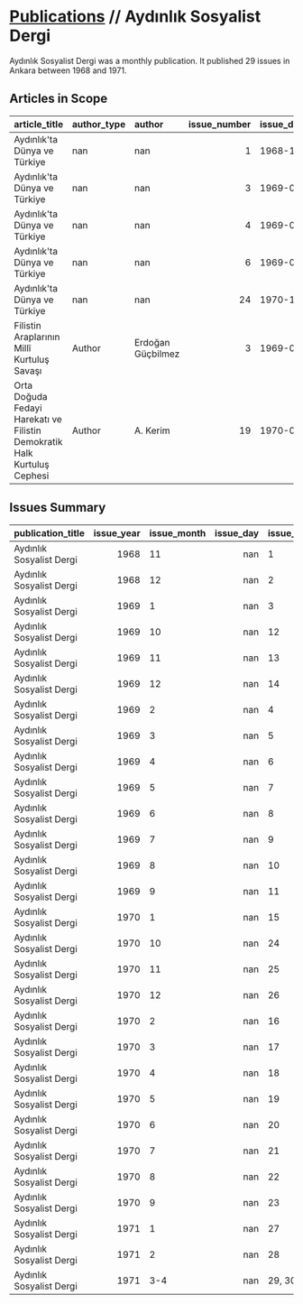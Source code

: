 # [Publications](publications.md) // Aydınlık Sosyalist Dergi

Aydınlık Sosyalist Dergi was a monthly publication. It published 29 issues in Ankara between 1968 and 1971.

## Articles in Scope

| article_title                                                            | author_type   | author            |   issue_number | issue_date   | pages   |
|:-------------------------------------------------------------------------|:--------------|:------------------|---------------:|:-------------|:--------|
| Aydınlık'ta Dünya ve Türkiye                                             | nan           | nan               |              1 | 1968-11      | 33-44   |
| Aydınlık'ta Dünya ve Türkiye                                             | nan           | nan               |              3 | 1969-01      | 177-186 |
| Aydınlık'ta Dünya ve Türkiye                                             | nan           | nan               |              4 | 1969-02      | 261-278 |
| Aydınlık'ta Dünya ve Türkiye                                             | nan           | nan               |              6 | 1969-04      | 417-437 |
| Aydınlık'ta Dünya ve Türkiye                                             | nan           | nan               |             24 | 1970-10      | 504-525 |
| Filistin Araplarının Millî Kurtuluş Savaşı                               | Author        | Erdoğan Güçbilmez |              3 | 1969-01      | 227-244 |
| Orta Doğuda Fedayi Harekatı ve Filistin Demokratik Halk Kurtuluş Cephesi | Author        | A. Kerim          |             19 | 1970-05      | 86-96   |

## Issues Summary

| publication_title        |   issue_year | issue_month   |   issue_day | issue_number   | issue_type    |
|:-------------------------|-------------:|:--------------|------------:|:---------------|:--------------|
| Aydınlık Sosyalist Dergi |         1968 | 11            |         nan | 1              | regular issue |
| Aydınlık Sosyalist Dergi |         1968 | 12            |         nan | 2              | regular issue |
| Aydınlık Sosyalist Dergi |         1969 | 1             |         nan | 3              | regular issue |
| Aydınlık Sosyalist Dergi |         1969 | 10            |         nan | 12             | regular issue |
| Aydınlık Sosyalist Dergi |         1969 | 11            |         nan | 13             | regular issue |
| Aydınlık Sosyalist Dergi |         1969 | 12            |         nan | 14             | regular issue |
| Aydınlık Sosyalist Dergi |         1969 | 2             |         nan | 4              | regular issue |
| Aydınlık Sosyalist Dergi |         1969 | 3             |         nan | 5              | regular issue |
| Aydınlık Sosyalist Dergi |         1969 | 4             |         nan | 6              | regular issue |
| Aydınlık Sosyalist Dergi |         1969 | 5             |         nan | 7              | regular issue |
| Aydınlık Sosyalist Dergi |         1969 | 6             |         nan | 8              | regular issue |
| Aydınlık Sosyalist Dergi |         1969 | 7             |         nan | 9              | regular issue |
| Aydınlık Sosyalist Dergi |         1969 | 8             |         nan | 10             | regular issue |
| Aydınlık Sosyalist Dergi |         1969 | 9             |         nan | 11             | regular issue |
| Aydınlık Sosyalist Dergi |         1970 | 1             |         nan | 15             | regular issue |
| Aydınlık Sosyalist Dergi |         1970 | 10            |         nan | 24             | regular issue |
| Aydınlık Sosyalist Dergi |         1970 | 11            |         nan | 25             | regular issue |
| Aydınlık Sosyalist Dergi |         1970 | 12            |         nan | 26             | regular issue |
| Aydınlık Sosyalist Dergi |         1970 | 2             |         nan | 16             | regular issue |
| Aydınlık Sosyalist Dergi |         1970 | 3             |         nan | 17             | regular issue |
| Aydınlık Sosyalist Dergi |         1970 | 4             |         nan | 18             | regular issue |
| Aydınlık Sosyalist Dergi |         1970 | 5             |         nan | 19             | regular issue |
| Aydınlık Sosyalist Dergi |         1970 | 6             |         nan | 20             | regular issue |
| Aydınlık Sosyalist Dergi |         1970 | 7             |         nan | 21             | regular issue |
| Aydınlık Sosyalist Dergi |         1970 | 8             |         nan | 22             | regular issue |
| Aydınlık Sosyalist Dergi |         1970 | 9             |         nan | 23             | regular issue |
| Aydınlık Sosyalist Dergi |         1971 | 1             |         nan | 27             | regular issue |
| Aydınlık Sosyalist Dergi |         1971 | 2             |         nan | 28             | regular issue |
| Aydınlık Sosyalist Dergi |         1971 | 3-4           |         nan | 29, 30         | regular issue |